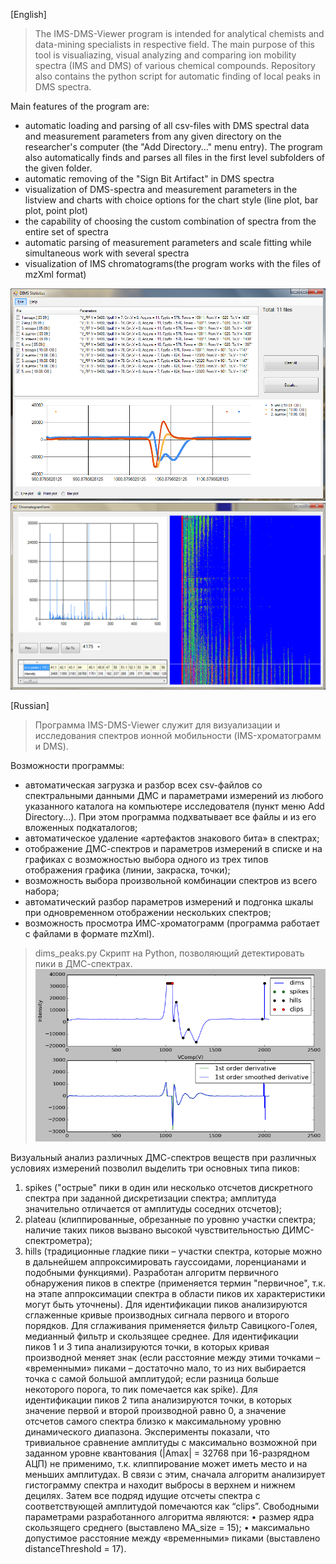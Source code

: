 [English]
> The IMS-DMS-Viewer program is intended for analytical chemists and data-mining specialists in respective field. The main purpose of this tool is visualiazing, visual analyzing and comparing ion mobility spectra (IMS and DMS) of various chemical compounds. Repository also contains the python script for automatic finding of local peaks in DMS spectra.

Main features of the program are:
- automatic loading and parsing of all csv-files with DMS spectral data and measurement parameters from any given directory on the researcher's computer (the "Add Directory..." menu entry). The program also automatically finds and parses all files in the first level subfolders of the given folder.
- automatic removing of the "Sign Bit Artifact" in DMS spectra
- visualization of DMS-spectra and measurement parameters in the listview and charts with choice options for the chart style (line plot, bar plot, point plot)
- the capability of choosing the custom combination of spectra from the entire set of spectra
- automatic parsing of measurement parameters and scale fitting while simultaneous work with several spectra
- visualization of IMS chromatograms(the program works with the files of mzXml format)

![pic1](https://github.com/ar1st0crat/IMS-DMS-viewer/blob/master/screenshots/1.png)
![pic2](https://github.com/ar1st0crat/IMS-DMS-viewer/blob/master/screenshots/2.png)


[Russian]
> Программа IMS-DMS-Viewer служит для визуализации и исследования спектров ионной мобильности (IMS-хроматограмм и DMS).

Возможности программы:
- автоматическая загрузка и разбор всех csv-файлов со спектральными данными ДМС и параметрами измерений из любого указанного каталога на компьютере исследователя (пункт меню Add Directory...). При этом программа подхватывает все файлы и из его вложенных подкаталогов;
- автоматическое удаление «артефактов знакового бита» в спектрах;
- отображение ДМС-спектров и параметров измерений в списке и на графиках с возможностью выбора одного из трех типов отображения графика (линии, закраска, точки);
- возможность выбора произвольной комбинации спектров из всего набора;
- автоматический разбор параметров измерений и подгонка шкалы при одновременном отображении нескольких спектров;
- возможность просмотра ИМС-хроматограмм (программа работает с файлами в формате mzXml).


> dims_peaks.py
Скрипт на Python, позволяющий детектировать пики в ДМС-спектрах.
![pic3](https://github.com/ar1st0crat/IMS-DMS-viewer/blob/master/screenshots/3.png)

Визуальный анализ различных ДМС-спектров веществ при различных условиях измерений позволил выделить три основных типа пиков:
1) spikes ("острые" пики в один или несколько отсчетов дискретного спектра при заданной дискретизации спектра; амплитуда значительно отличается от амплитуды соседних отсчетов);
2) plateau (клиппированные, обрезанные по уровню участки спектра; наличие таких пиков вызвано высокой чувствительностью ДИМС-спектрометра);
3) hills (традиционные гладкие пики – участки спектра, которые можно в дальнейшем аппроксимировать гауссоидами, лоренцианами и подобными функциями).
Разработан алгоритм первичного обнаружения пиков в спектре (применяется термин "первичное", т.к. на этапе аппроксимации спектра в области пиков их характеристики могут быть уточнены). Для идентификации пиков анализируются сглаженные кривые производных сигнала первого и второго порядков. Для сглаживания применяется фильтр Савицкого-Голея, медианный фильтр и скользящее среднее. Для идентификации пиков 1 и 3 типа анализируются точки, в которых кривая производной меняет знак (если расстояние между этими точками – «временными» пиками – достаточно мало, то из них выбирается точка с самой большой амплитудой; если разница больше некоторого порога, то пик помечается как spike).
Для идентификации пиков 2 типа анализируются точки, в которых значение первой и второй производной равно 0, а значение отсчетов самого спектра близко к максимальному уровню динамического диапазона. Эксперименты показали, что тривиальное сравнение амплитуды с максимально возможной при заданном уровне квантования (|Amax| = 32768 при 16-разрядном АЦП) не применимо, т.к. клиппирование может иметь место и на меньших амплитудах. В связи с этим, сначала алгоритм анализирует гистограмму спектра и находит выбросы в верхнем и нижнем децилях. Затем все подряд идущие отсчеты спектра с соответствующей амплитудой помечаются как “clips”. 
Свободными параметрами разработанного алгоритма являются:
•	размер ядра скользящего среднего (выставлено MA_size = 15);
•	максимально допустимое расстояние между «временными» пиками (выставлено distanceThreshold = 17).
